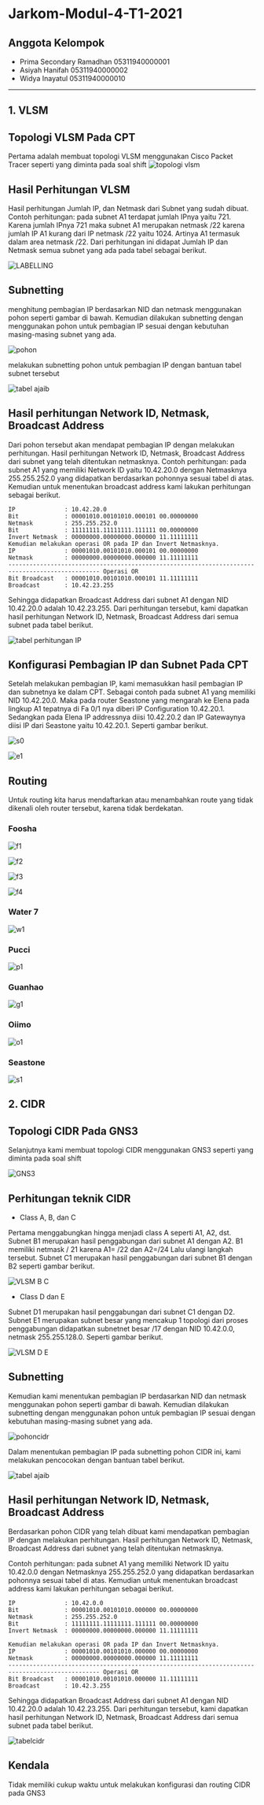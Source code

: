 # Jarkom-Modul-4-T1-2021

## Anggota Kelompok

- Prima Secondary Ramadhan  05311940000001
- Asiyah Hanifah            05311940000002
- Widya Inayatul            05311940000010
---

## 1. VLSM 

## Topologi VLSM Pada CPT
Pertama adalah membuat topologi VLSM menggunakan Cisco Packet Tracer seperti yang diminta pada soal shift
![topologi vlsm](https://user-images.githubusercontent.com/73151978/143517757-4fce7c41-3957-4859-9b3c-33e66f657af6.png)

## Hasil Perhitungan VLSM

Hasil perhitungan Jumlah IP, dan Netmask dari Subnet yang sudah dibuat.
Contoh perhitungan: pada subnet A1 terdapat jumlah IPnya yaitu 721. Karena jumlah IPnya 721 maka subnet A1 merupakan netmask /22 karena jumlah IP A1 kurang dari IP netmask /22 yaitu 1024. Artinya A1 termasuk dalam area netmask /22. Dari perhitungan ini didapat Jumlah IP dan Netmask semua subnet yang ada pada tabel sebagai berikut.

![LABELLING](https://user-images.githubusercontent.com/73151978/143518172-9a96aa33-95ca-4f99-b739-5fa30f201215.png)

## Subnetting
menghitung pembagian IP berdasarkan NID dan netmask menggunakan pohon seperti gambar di bawah. Kemudian dilakukan subnetting dengan menggunakan pohon untuk pembagian IP sesuai dengan kebutuhan masing-masing subnet yang ada.

![pohon](https://user-images.githubusercontent.com/73151978/143518484-98c20bbb-6bef-4fec-b58e-eb89aba094af.jpg) 

melakukan subnetting pohon untuk pembagian IP dengan bantuan tabel subnet tersebut

![tabel ajaib](https://user-images.githubusercontent.com/73151978/143518674-39973491-0bd6-4fe3-906e-d4599193ad7a.png)

## Hasil perhitungan Network ID, Netmask, Broadcast Address
Dari pohon tersebut akan mendapat pembagian IP dengan melakukan perhitungan.
Hasil perhitungan Network ID, Netmask, Broadcast Address dari subnet yang telah ditentukan netmasknya.
Contoh perhitungan: pada subnet A1 yang memiliki Network ID yaitu 10.42.20.0 dengan Netmasknya 255.255.252.0 yang didapatkan berdasarkan pohonnya sesuai tabel di atas. Kemudian untuk menentukan broadcast address kami lakukan perhitungan sebagai berikut.
```
IP			    : 10.42.20.0
Bit			    : 00001010.00101010.000101 00.00000000
Netmask		    : 255.255.252.0
Bit			    : 11111111.11111111.111111 00.00000000
Invert Netmask	: 00000000.00000000.000000 11.11111111
Kemudian melakukan operasi OR pada IP dan Invert Netmasknya.
IP			    : 00001010.00101010.000101 00.00000000
Netmask		    : 00000000.00000000.000000 11.11111111
------------------------------------------------------------------------------------------------ Operasi OR
Bit Broadcast	: 00001010.00101010.000101 11.11111111
Broadcast		: 10.42.23.255
```

Sehingga didapatkan Broadcast Address dari subnet A1 dengan NID 10.42.20.0 adalah 10.42.23.255. Dari perhitungan tersebut, kami dapatkan hasil perhitungan Network ID, Netmask, Broadcast Address dari semua subnet pada tabel berikut.

![tabel perhitungan IP](https://user-images.githubusercontent.com/73151978/143518929-1bf891a3-3618-4e0a-a1e0-b650fe2816b4.png)

## Konfigurasi Pembagian IP dan Subnet Pada CPT
Setelah melakukan pembagian IP, kami memasukkan hasil pembagian IP dan subnetnya ke dalam CPT. Sebagai contoh pada subnet A1 yang memiliki NID 10.42.20.0. Maka pada router Seastone yang mengarah ke Elena pada lingkup A1 tepatnya di Fa 0/1 nya diberi IP Configuration 10.42.20.1. Sedangkan pada Elena IP addressnya diisi 10.42.20.2 dan IP Gatewaynya diisi IP dari Seastone yaitu 10.42.20.1. Seperti gambar berikut.

![s0](https://raw.githubusercontent.com/asiyahhanifah/Jarkom-Modul-4-T1-2021/main/images/s0.png)

![e1](https://raw.githubusercontent.com/asiyahhanifah/Jarkom-Modul-4-T1-2021/main/images/e1.png)

## Routing
Untuk routing kita harus mendaftarkan atau menambahkan route yang tidak dikenali oleh router tersebut, karena tidak berdekatan.
### Foosha
![f1](https://raw.githubusercontent.com/asiyahhanifah/Jarkom-Modul-4-T1-2021/main/images/f1.png)

![f2](https://raw.githubusercontent.com/asiyahhanifah/Jarkom-Modul-4-T1-2021/main/images/f2.png)


![f3](https://raw.githubusercontent.com/asiyahhanifah/Jarkom-Modul-4-T1-2021/main/images/f3.png)

![f4](https://raw.githubusercontent.com/asiyahhanifah/Jarkom-Modul-4-T1-2021/main/images/f4.png)

### Water 7
![w1](https://raw.githubusercontent.com/asiyahhanifah/Jarkom-Modul-4-T1-2021/main/images/w1.png)

### Pucci
![p1](https://raw.githubusercontent.com/asiyahhanifah/Jarkom-Modul-4-T1-2021/main/images/p1.png)

### Guanhao
![g1](https://raw.githubusercontent.com/asiyahhanifah/Jarkom-Modul-4-T1-2021/main/images/g1.png)

### Oiimo
![o1](https://raw.githubusercontent.com/asiyahhanifah/Jarkom-Modul-4-T1-2021/main/images/o1.png)

### Seastone
![s1](https://raw.githubusercontent.com/asiyahhanifah/Jarkom-Modul-4-T1-2021/main/images/s1.png)

## 2. CIDR

## Topologi CIDR Pada GNS3
Selanjutnya kami membuat topologi CIDR menggunakan GNS3 seperti yang diminta pada soal shift

![GNS3](https://raw.githubusercontent.com/asiyahhanifah/Jarkom-Modul-4-T1-2021/main/images/gns3.png)

## Perhitungan teknik CIDR 

- Class A, B, dan C

Pertama menggabungkan hingga menjadi class A seperti A1, A2, dst.  Subnet B1 merupakan hasil penggabungan dari subnet A1 dengan A2. B1 memiliki netmask / 21 karena A1= /22 dan A2=/24 Lalu ulangi langkah tersebut. Subnet C1 merupakan hasil penggabungan dari subnet B1 dengan B2 seperti gambar berikut.

![VLSM B C](https://user-images.githubusercontent.com/73151978/143519254-15e3d097-5ad4-4a78-821f-ea29022c22c2.png)

- Class D dan E

Subnet D1 merupakan hasil penggabungan dari subnet C1 dengan D2. Subnet E1 merupakan subnet besar yang mencakup 1 topologi dari proses penggabungan didapatkan subnetnet besar /17 dengan NID 10.42.0.0, netmask 255.255.128.0. Seperti gambar berikut.

![VLSM D   E](https://user-images.githubusercontent.com/73151978/143519258-f927abe7-3c18-4cc2-9687-ed2969d6053d.png)

## Subnetting
Kemudian kami menentukan pembagian IP berdasarkan NID dan netmask menggunakan pohon seperti gambar di bawah. Kemudian dilakukan subnetting dengan menggunakan pohon untuk pembagian IP sesuai dengan kebutuhan masing-masing subnet yang ada.

![pohoncidr](https://raw.githubusercontent.com/asiyahhanifah/Jarkom-Modul-4-T1-2021/main/images/pohoncidr.jpg)

Dalam menentukan pembagian IP pada subnetting pohon CIDR ini, kami melakukan pencocokan dengan bantuan tabel berikut.

![tabel ajaib](https://user-images.githubusercontent.com/73151978/143518674-39973491-0bd6-4fe3-906e-d4599193ad7a.png)


## Hasil perhitungan Network ID, Netmask, Broadcast Address
Berdasarkan pohon CIDR yang telah dibuat kami mendapatkan pembagian IP dengan melakukan perhitungan. Hasil perhitungan Network ID, Netmask, Broadcast Address dari subnet yang telah ditentukan netmasknya.

Contoh perhitungan: pada subnet A1 yang memiliki Network ID yaitu 10.42.0.0 dengan Netmasknya 255.255.252.0 yang didapatkan berdasarkan pohonnya sesuai tabel di atas. Kemudian untuk menentukan broadcast address kami lakukan perhitungan sebagai berikut.

```
IP			    : 10.42.0.0
Bit			    : 00001010.00101010.000000 00.00000000
Netmask		    : 255.255.252.0
Bit			    : 11111111.11111111.111111 00.00000000
Invert Netmask	: 00000000.00000000.000000 11.11111111

Kemudian melakukan operasi OR pada IP dan Invert Netmasknya.
IP			    : 00001010.00101010.000000 00.00000000
Netmask		    : 00000000.00000000.000000 11.11111111
------------------------------------------------------------------------------------------------ Operasi OR
Bit Broadcast	: 00001010.00101010.000000 11.11111111
Broadcast		: 10.42.3.255
```

Sehingga didapatkan Broadcast Address dari subnet A1 dengan NID 10.42.20.0 adalah 10.42.23.255. Dari perhitungan tersebut, kami dapatkan hasil perhitungan Network ID, Netmask, Broadcast Address dari semua subnet pada tabel berikut.

![tabelcidr](https://raw.githubusercontent.com/asiyahhanifah/Jarkom-Modul-4-T1-2021/main/images/tabelcidr.png)


## Kendala
Tidak memiliki cukup waktu untuk melakukan konfigurasi dan routing CIDR pada GNS3











